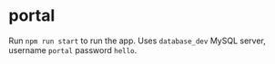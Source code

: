 # portal
Run `npm run start` to run the app.
Uses `database_dev` MySQL server, username `portal` password `hello`.
